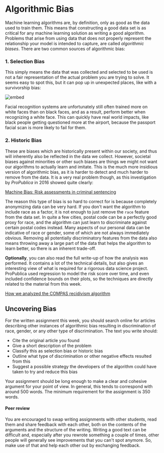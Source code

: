 # Algorithmic Bias

Machine learning algorithms are, by definition, only as good as the data used
to train them. This means that constructing a good data set is as critical
for any machine learning solution as writing a good algorithm. Problems that
arise from using data that does not properly represent the relationship your
model is intended to capture, are called *algorithmic biases*. There are two
common sources of algorithmic bias:

### 1. Selection Bias

This simply means the data that was collected and selected to be used is not a
fair representation of the actual problem you are trying to solve. It seems
easy to spot this, but it can pop up in unexpected places, like with a
survivorship bias:

![embed](https://www.youtube.com/embed/P9WFpVsRtQg)

Facial recognition systems are unfortunately still often trained more on white
faces than on black faces, and as a result, perform better when recognizing a
white face. This can quickly have real world impacts, like black people getting
questioned more at the airport, because the passport facial scan is more likely
to fail for them.

### 2. Historic Bias

These are biases which are historically present within our society, and thus
will inherently also be reflected in the data we collect. However, societal
biases against minorities or other such biases are things we might not want our
algorithms to actually learn and imitate. This is the much more insidious
version of algorithmic bias, as it is harder to detect and much harder to
remove from the data. It is a very real problem though, as this investigation
by *ProPublica* in 2016 showed quite clearly:

[Machine Bias: Risk assessments in criminal sentencing](https://www.propublica.org/article/machine-bias-risk-assessments-in-criminal-sentencing)

The reason this type of bias is so hard to correct for is because completely
anonymizing data can be very hard. If you don't want the algorithm to include
race as a factor, it is not enough to just remove the `race` feature from the
data set. In quite a few cities, postal code can be a perfectly good proxy
for race, and the algorithm can just learn to discriminate against certain
postal codes instead. Many aspects of our personal data can be indicative of
race or gender, some of which are not always immediately obvious. Removing all
potentially discriminatory features from the data also means throwing away a
large part of the data that helps the algorithm to learn better, so there is an
inherent trade-off.

**Optionally**, you can also read the full write-up of how the analysis was
performed. It contains a lot of the technical details, but also gives an
interesting view of what is required for a rigorous data science project.
ProPublica used regression to model the risk score over time, and even included
confidence bounds on their plots, so the techniques are directly related to the
material from this week.

[How we analyzed the COMPAS recidivism algorithm](https://www.propublica.org/article/how-we-analyzed-the-compas-recidivism-algorithm)

## Uncovering Bias

For the written assignment this week, you should search online for articles
describing other instances of algorithmic bias resulting in discrimination of
race, gender, or any other type of discrimination. The text you write should:

* Cite the original article you found
* Give a short description of the problem
* Classify this as selection bias or historic bias
* Outline what type of discrimination or other negative effects resulted from
this
* Suggest a possible strategy the developers of the algorithm could have taken
to try and reduce this bias

Your assignment should be long enough to make a clear and cohesive argument for
your point of view. In general, this tends to correspond with around 500 words. 
The minimum requirement for the assignment is 350 words.

#### Peer review

You are encouraged to swap writing assignments with other students, read them
and share feedback with each other, both on the contents of the arguments and
the structure of the writing. Writing a good text can be difficult and,
especially after you rewrote something a couple of times, other people will
generally see improvements that you can't spot anymore. So, make use of that
and help each other out by exchanging feedback.



